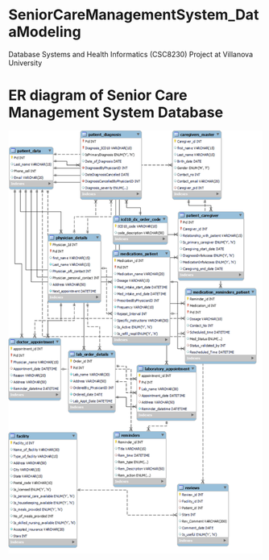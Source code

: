 # SeniorCareManagementSystem_DataModeling
Database Systems and Health Informatics (CSC8230) Project at Villanova University 

# ER diagram of Senior Care Management System Database <br>
![ER_Diagram](img/Senior_Care_Project_Model_img.png)
